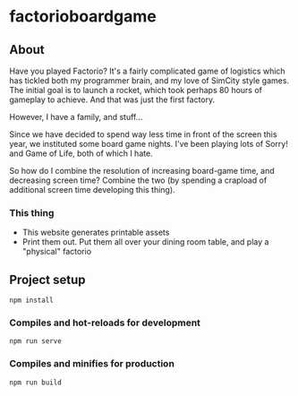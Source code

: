 # factorioboardgame

## About

Have you played Factorio? It's a fairly complicated game of logistics which has tickled both my programmer brain, and my love of SimCity style games. The initial goal is to launch a rocket, which took perhaps 80 hours of gameplay to achieve. And that was just the first factory.

However, I have a family, and stuff...

Since we have decided to spend way less time in front of the screen this year, we instituted some board game nights. I've been playing lots of Sorry! and Game of Life, both of which I hate.

So how do I combine the resolution of increasing board-game time, and decreasing screen time? Combine the two (by spending a crapload of additional screen time developing this thing).

### This thing

- This website generates printable assets
- Print them out.  Put them all over your dining room table, and play a "physical" factorio






## Project setup
```
npm install
```

### Compiles and hot-reloads for development
```
npm run serve
```

### Compiles and minifies for production
```
npm run build
```
